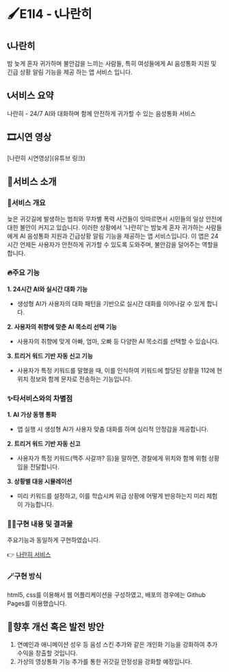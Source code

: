 # 🖌️E1I4 - 📞나란히

## 📞나란히
밤 늦게 혼자 귀가하며 불안감을 느끼는 사람들, 
특히 여성들에게 AI 음성통화 지원 및 긴급 상황 알림 기능을 제공 하는 앱 서비스 입니다.


## 📞서비스 요약
나란히 - 24/7 AI와 대화하며 함께 안전하게 귀가할 수 있는 음성통화 서비스


## 🎞️시연 영상
[나란히 시연영상](유튜브 링크)


## 🚩서비스 소개
### 🧚서비스 개요

늦은 귀갓길에 발생하는 범죄와 무차별 폭력 사건들이 잇따르면서 시민들의 일상 안전에 대한 불안이 커지고 있습니다. 이러한 상황에서 '나란히'는 밤늦게 혼자 귀가하는 사람들에게 AI 음성통화 지원과 긴급상황 알림 기능을 제공하는 앱 서비스입니다. 이 앱은 24시간 언제든 사용자가 안전하게 귀가할 수 있도록 도와주며, 불안감을 덜어주는 역할을 합니다.

### 🔥주요 기능
**1. 24시간 AI와 실시간 대화 기능**
 - 생성형 AI가 사용자의 대화 패턴을 기반으로 실시간 대화를 이어나갈 수 있게 합니다.

**2. 사용자의 취향에 맞춘 AI 목소리 선택 기능**
 - 사용자의 취향에 맞게 아빠, 엄마, 오빠 등 다양한 AI 목소리를 선택할 수 있습니다.

**3. 트리거 워드 기반 자동 신고 기능**
 - 사용자가 특정 키워드를 말했을 때, 이를 인식하여 키워드에 할당된 상황을 112에 현위치 정보와 함께 문자로 전송하는 기능입니다.



### ✨타서비스와의 차별점

**1. AI 가상 동행 통화**
- 앱 실행 시 생성형 AI가 사용자 맞춤 대화를 하며 심리적 안정감을 제공합니다.

**2. 트리거 워드 기반 자동 신고**
- 사용자가 특정 키워드(맥주 사갈까? 등)을 말하면, 경찰에게 위치와 함께 위험 상황임을 전달합니다.

**3. 상황별 대응 시뮬레이션**
- 미리 키워드를 설정하고, 이를 학습시켜 위급 상황에 어떻게 반응하는지 미리 체험이 가능합니다.


### 🧑‍💻구현 내용 및 결과물
주요기능과 동일하게 구현하였습니다.

👉 [나란히 서비스](링크)


### 🪄구현 방식

html5, css를 이용해서 웹 어플리케이션을 구성하였고, 배포의 경우에는 Github Pages를 이용했습니다.


## 🌟향후 개선 혹은 발전 방안

1. 연예인과 애니메이션 성우 등 음성 스킨 추가와 같은 개인화 기능을 강화하여 추가 수익을 창출할 것입니다.
2. 가상의 영상통화 기능 추가를 통한 귀갓길 안정성을 강화할 예정입니다.

